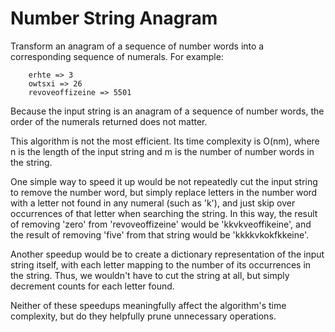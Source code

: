 # Number String Anagram
Transform an anagram of a sequence of number words into a corresponding
sequence of numerals. For example:
```
    erhte => 3
    owtsxi => 26
    revoveoffizeine => 5501
```
Because the input string is an anagram of a sequence of number words, the
order of the numerals returned does not matter.

This algorithm is not the most efficient. Its time complexity is O(nm), where
n is the length of the input string and m is the number of number words in
the string.

One simple way to speed it up would be not repeatedly cut the input string to
remove the number word, but simply replace letters in the number word with a
letter not found in any numeral (such as 'k'), and just skip over occurrences of
that letter when searching the string. In this way, the result of removing
'zero' from 'revoveoffizeine' would be 'kkvkveoffikeine', and the result of
removing 'five' from that string would be 'kkkkvkokfkkeine'.

Another speedup would be to create a dictionary representation of the input
string itself, with each letter mapping to the number of its occurrences in the
string. Thus, we wouldn't have to cut the string at all, but simply decrement
counts for each letter found.

Neither of these speedups meaningfully affect the algorithm's time complexity,
but do they helpfully prune unnecessary operations.
